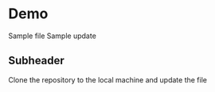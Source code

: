 # Demo  
Sample file
Sample update

## Subheader
Clone the repository to the local machine and update the file
